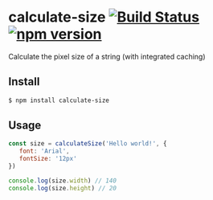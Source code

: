 calculate-size [![Build Status](https://travis-ci.org/schickling/calculate-size.svg?branch=master)](https://travis-ci.org/schickling/calculate-size) [![npm version](https://badge.fury.io/js/calculate-size.svg)](https://badge.fury.io/js/calculate-size)
==============

Calculate the pixel size of a string (with integrated caching)

## Install

```sh
$ npm install calculate-size
```

## Usage

```js
const size = calculateSize('Hello world!', {
   font: 'Arial',
   fontSize: '12px'
})

console.log(size.width) // 140
console.log(size.height) // 20
```
